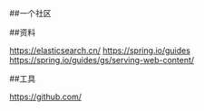 
##一个社区

##资料

https://elasticsearch.cn/
https://spring.io/guides
https://spring.io/guides/gs/serving-web-content/

##工具

https://github.com/